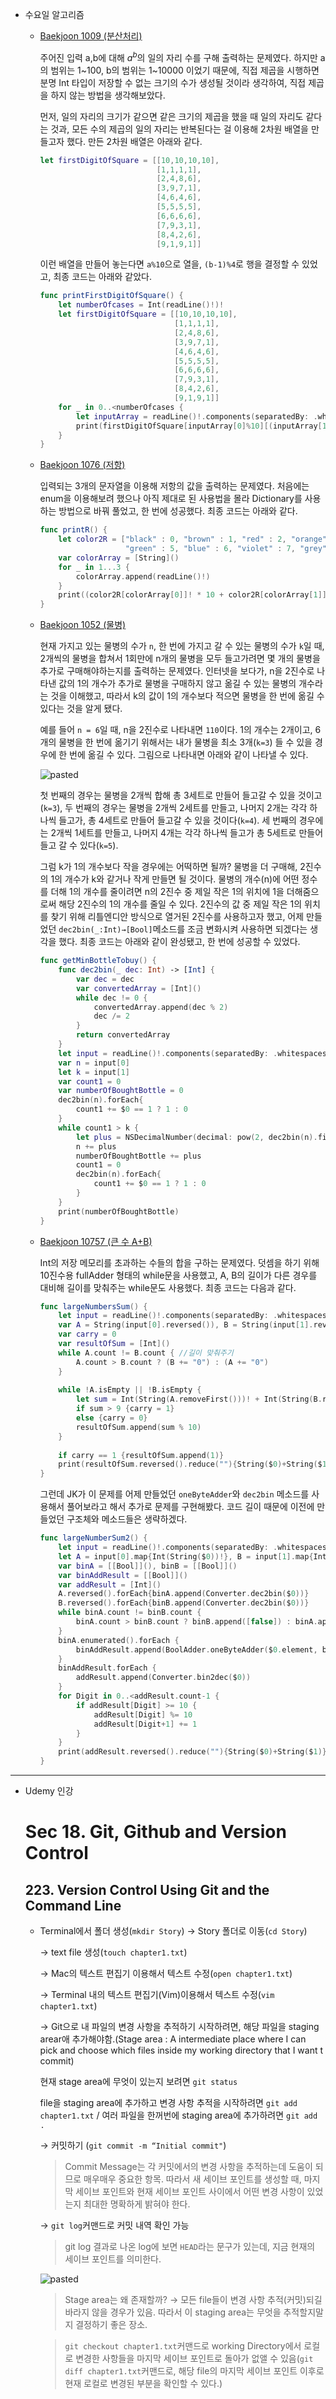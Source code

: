 * 수요일 알고리즘

	* [Baekjoon 1009 (분산처리)](https://github.com/Hansolkkim/Algorithm/blob/main/Baekjoon/Baekjoon/p1009.swift)

		주어진 입력 a,b에 대해 $a^b$의 일의 자리 수를 구해 출력하는 문제였다. 하지만 a의 범위는 1~100, b의 범위는 1~10000 이었기 때문에, 직접 제곱을 시행하면 분명 Int 타입이 저장할 수 없는 크기의 수가 생성될 것이라 생각하여, 직접 제곱을 하지 않는 방법을 생각해보았다.

		먼저, 일의 자리의 크기가 같으면 같은 크기의 제곱을 했을 때 일의 자리도 같다는 것과, 모든 수의 제곱의 일의 자리는 반복된다는 걸 이용해 2차원 배열을 만들고자 했다. 만든 2차원 배열은 아래와 같다.

		```swift
		let firstDigitOfSquare = [[10,10,10,10],
		                          [1,1,1,1],
		                          [2,4,8,6],
		                          [3,9,7,1],
		                          [4,6,4,6],
		                          [5,5,5,5],
		                          [6,6,6,6],
		                          [7,9,3,1],
		                          [8,4,2,6],
		                          [9,1,9,1]]
		```

		이런 배열을 만들어 놓는다면 `a%10`으로 열을, `(b-1)%4`로 행을 결정할 수 있었고, 최종 코드는 아래와 같았다.

		```swift
		func printFirstDigitOfSquare() {
		    let numberOfcases = Int(readLine()!)!
		    let firstDigitOfSquare = [[10,10,10,10],
		                              [1,1,1,1],
		                              [2,4,8,6],
		                              [3,9,7,1],
		                              [4,6,4,6],
		                              [5,5,5,5],
		                              [6,6,6,6],
		                              [7,9,3,1],
		                              [8,4,2,6],
		                              [9,1,9,1]]
		    for _ in 0..<numberOfcases {
		        let inputArray = readLine()!.components(separatedBy: .whitespacesAndNewlines).map{Int($0)!}
		        print(firstDigitOfSquare[inputArray[0]%10][(inputArray[1]-1)%4])
		    }
		}
		```

	* [Baekjoon 1076 (저항)](https://github.com/Hansolkkim/Algorithm/blob/main/Baekjoon/Baekjoon/p1076.swift)

		입력되는 3개의 문자열을 이용해 저항의 값을 출력하는 문제였다. 처음에는 enum을 이용해보려 했으나 아직 제대로 된 사용법을 몰라 Dictionary를 사용하는 방법으로 바꿔 풀었고, 한 번에 성공했다. 최종 코드는 아래와 같다.

		```swift
		func printR() {
		    let color2R = ["black" : 0, "brown" : 1, "red" : 2, "orange" : 3, "yellow" : 4,
		                   "green" : 5, "blue" : 6, "violet" : 7, "grey" : 8, "white" : 9]
		    var colorArray = [String]()
		    for _ in 1...3 {
		        colorArray.append(readLine()!)
		    }
		    print((color2R[colorArray[0]]! * 10 + color2R[colorArray[1]]!) * Int(pow(Double(10), Double(color2R[colorArray[2]]!))))
		}
		```

	* [Baekjoon 1052 (물병)](https://github.com/Hansolkkim/Algorithm/blob/main/Baekjoon/Baekjoon/p1052.swift)

		현재 가지고 있는 물병의 수가 `n`, 한 번에 가지고 갈 수 있는 물병의 수가 `k`일 때, 2개씩의 물병을 합쳐서 1회만에 n개의 물병을 모두 들고가려면 몇 개의 물병을 추가로 구매해야하는지를 출력하는 문제였다. 인터넷을 보다가, n을 2진수로 나타낸 값의 1의 개수가 추가로 물병을 구매하지 않고 옮길 수 있는 물병의 개수라는 것을 이해했고, 따라서 k의 값이 1의 개수보다 적으면 물병을 한 번에 옮길 수 있다는 것을 알게 됐다.

		예를 들어 `n = 6`일 때, n을 2진수로 나타내면 `110`이다. 1의 개수는 2개이고, 6개의 물병을 한 번에 옮기기 위해서는 내가 물병을 최소 3개(`k=3`) 들 수 있을 경우에 한 번에 옮길 수 있다. 그림으로 나타내면 아래와 같이 나타낼 수 있다.

		![pasted](https://user-images.githubusercontent.com/92504186/148231864-dfe70af7-c475-49be-8b8e-56f2cc15cdcd.png)

		첫 번째의 경우는 물병을 2개씩 합해 총 3세트로 만들어 들고갈 수 있을 것이고(`k=3`), 두 번째의 경우는 물병을 2개씩 2세트를 만들고, 나머지 2개는 각각 하나씩 들고가, 총 4세트로 만들어 들고갈 수 있을 것이다(`k=4`). 세 번째의 경우에는 2개씩 1세트를 만들고, 나머지 4개는 각각 하나씩 들고가 총 5세트로 만들어 들고 갈 수 있다(`k=5`).

		그럼 k가 1의 개수보다 작을 경우에는 어떡하면 될까? 물병을 더 구매해, 2진수의 1의 개수가 k와 같거나 작게 만들면 될 것이다. 물병의 개수(n)에 어떤 정수를 더해 1의 개수를 줄이려면 n의 2진수 중 제일 작은 1의 위치에 1을 더해줌으로써 해당 2진수의 1의 개수를 줄일 수 있다. 2진수의 값 중 제일 작은 1의 위치를 찾기 위해 리틀엔디안 방식으로 열거된 2진수를 사용하고자 했고, 어제 만들었던 `dec2bin(_:Int)→[Bool]`메소드를 조금 변화시켜 사용하면 되겠다는 생각을 했다. 최종 코드는 아래와 같이 완성됐고, 한 번에 성공할 수 있었다.

		```swift
		func getMinBottleTobuy() {
		    func dec2bin(_ dec: Int) -> [Int] {
		        var dec = dec
		        var convertedArray = [Int]()
		        while dec != 0 {
		            convertedArray.append(dec % 2)
		            dec /= 2
		        }
		        return convertedArray
		    }
		    let input = readLine()!.components(separatedBy: .whitespacesAndNewlines).map{Int($0)!}
		    var n = input[0]
		    let k = input[1]
		    var count1 = 0
		    var numberOfBoughtBottle = 0
		    dec2bin(n).forEach{
		        count1 += $0 == 1 ? 1 : 0
		    }
		    while count1 > k {
		        let plus = NSDecimalNumber(decimal: pow(2, dec2bin(n).firstIndex(of: 1)!)).intValue
		        n += plus
		        numberOfBoughtBottle += plus
		        count1 = 0
		        dec2bin(n).forEach{
		            count1 += $0 == 1 ? 1 : 0
		        }
		    }
		    print(numberOfBoughtBottle)
		}
		```

	* [Baekjoon 10757 (큰 수 A+B)](https://github.com/Hansolkkim/Algorithm/blob/main/Baekjoon/Baekjoon/p10757.swift)

		Int의 저장 메모리를 초과하는 수들의 합을 구하는 문제였다. 덧셈을 하기 위해 10진수용 fullAdder 형태의 while문을 사용했고, A, B의 길이가 다른 경우를 대비해 길이를 맞춰주는 while문도 사용했다. 최종 코드는 다음과 같다.

		```swift
		func largeNumbersSum() {
		    let input = readLine()!.components(separatedBy: .whitespacesAndNewlines).map{$0}
		    var A = String(input[0].reversed()), B = String(input[1].reversed())
		    var carry = 0
		    var resultOfSum = [Int]()
		    while A.count != B.count { //길이 맞춰주기
		        A.count > B.count ? (B += "0") : (A += "0")
		    }
		    
		    while !A.isEmpty || !B.isEmpty {
		        let sum = Int(String(A.removeFirst()))! + Int(String(B.removeFirst()))! + carry
		        if sum > 9 {carry = 1}
		        else {carry = 0}
		        resultOfSum.append(sum % 10)
		    }
		    
		    if carry == 1 {resultOfSum.append(1)}
		    print(resultOfSum.reversed().reduce(""){String($0)+String($1)})
		}
		```

		그런데 JK가 이 문제를 어제 만들었던 `oneByteAdder`와 `dec2bin` 메소드를 사용해서 풀어보라고 해서 추가로 문제를 구현해봤다. 코드 길이 때문에 이전에 만들었던 구조체와 메소드들은 생략하겠다.

		```swift
		func largeNumberSum2() {
		    let input = readLine()!.components(separatedBy: .whitespacesAndNewlines).map{$0}
		    let A = input[0].map{Int(String($0))!}, B = input[1].map{Int(String($0))!}
		    var binA = [[Bool]](), binB = [[Bool]]()
		    var binAddResult = [[Bool]]()
		    var addResult = [Int]()
		    A.reversed().forEach{binA.append(Converter.dec2bin($0))}
		    B.reversed().forEach{binB.append(Converter.dec2bin($0))}
		    while binA.count != binB.count {
		        binA.count > binB.count ? binB.append([false]) : binA.append([false])
		    }
		    binA.enumerated().forEach {
		        binAddResult.append(BoolAdder.oneByteAdder($0.element, binB[$0.offset]))
		    }
		    binAddResult.forEach {
		        addResult.append(Converter.bin2dec($0))
		    }
		    for Digit in 0..<addResult.count-1 {
		        if addResult[Digit] >= 10 {
		            addResult[Digit] %= 10
		            addResult[Digit+1] += 1
		        }
		    }
		    print(addResult.reversed().reduce(""){String($0)+String($1)})
		}
		```

------

* Udemy 인강

	# Sec 18. Git, Github and Version Control

	## 223. Version Control Using Git and the Command Line

	* Terminal에서 폴더 생성(`mkdir Story`) → Story 폴더로 이동(`cd Story`)

		→ text file 생성(`touch chapter1.txt`)

		→ Mac의 텍스트 편집기 이용해서 텍스트 수정(`open chapter1.txt`)

		→ Terminal 내의 텍스트 편집기(Vim)이용해서 텍스트 수정(`vim chapter1.txt`)

		→ Git으로 내 파일의 변경 사항을 추적하기 시작하려면, 해당 파일을 staging arear애 추가해야함.(Stage area : A intermediate place where I can pick and choose which files inside my working directory that I want t commit)

		현재 stage area에 무엇이 있는지 보려면 `git status`

		file을 staging area에 추가하고 변경 사항 추적을 시작하려면 `git add chapter1.txt` / 여러 파일을 한꺼번에 staging area에 추가하려면 `git add .`

		→ 커밋하기 (`git commit -m “Initial commit"`)

		> Commit Message는 각 커밋에서의 변경 사항을 추적하는데 도움이 되므로 매우매우 중요한 항목. 따라서 새 세이브 포인트를 생성할 때, 마지막 세이브 포인트와 현재 세이브 포인트 사이에서 어떤 변경 사항이 있었는지 최대한 명확하게 밝혀야 한다.

		→ `git log`커맨드로 커밋 내역 확인 가능

		> git log 결과로 나온 log에 보면 `HEAD`라는 문구가 있는데, 지금 현재의 세이브 포인트를 의미한다.

		![pasted](https://user-images.githubusercontent.com/92504186/148231953-a7584b73-3e07-468a-b831-3544892ed397.png)

		> Stage area는 왜 존재할까? → 모든 file들이 변경 사항 추적(커밋)되길 바라지 않을 경우가 있음. 따라서 이 staging area는 무엇을 추적할지말지 결정하기 좋은 장소.

		> `git checkout chapter1.txt`커맨드로 working Directory에서 로컬로 변경한 사항들을 마지막 세이브 포인트로 돌아가 없앨 수 있음(`git diff chapter1.txt`커맨드로, 해당 file의 마지막 세이브 포인트 이후로 현재 로컬로 변경된 부분을 확인할 수 있다.)